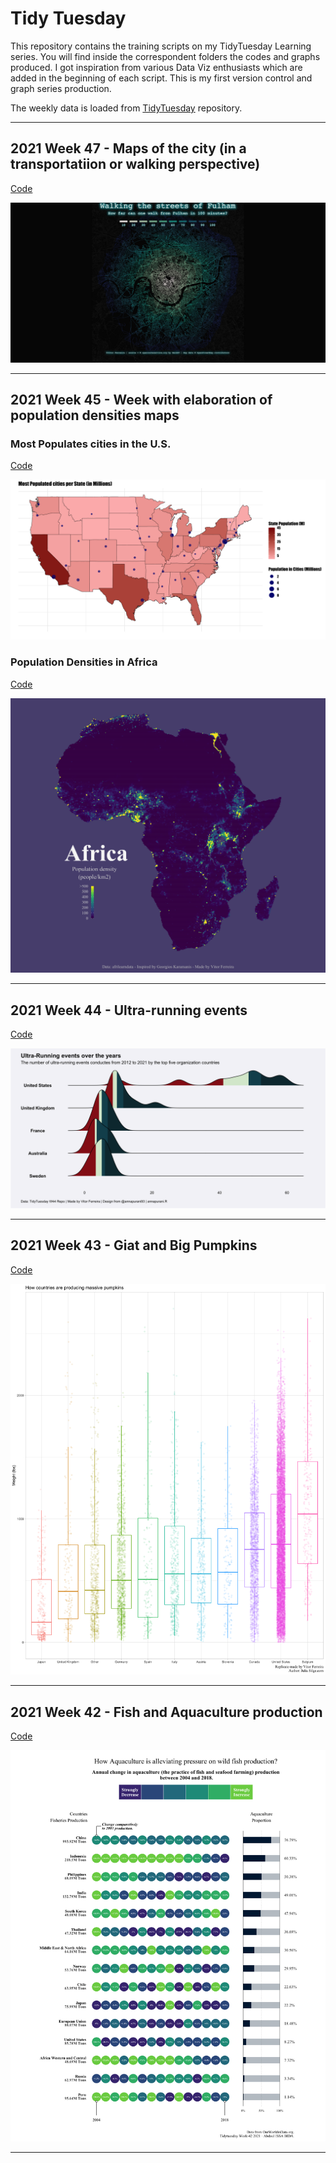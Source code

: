 # Tidy Tuesday

This repository contains the training scripts on my TidyTuesday Learning series. You will find inside the correspondent folders the codes and graphs produced. I got inspiration from various Data Viz enthusiasts which are added in the beginning of each script. This is my first version control and graph series production.

The weekly data is loaded from [TidyTuesday](https://github.com/rfordatascience/tidytuesday) repository. 

---

## 2021 Week 47 - Maps of the city (in a transportatiion or walking perspective)

[Code](https://github.com/ferreirav/TidyTuesday/blob/main/training_folder/2021_w47/2021_w47_map.R)

![alt text](https://github.com/ferreirav/TidyTuesday/blob/main/training_folder/2021_w47/fulham_walking_map.png)

---

## 2021 Week 45 - Week with elaboration of population densities maps

### Most Populates cities in the U.S.

[Code](https://github.com/ferreirav/TidyTuesday/blob/main/training_folder/2021_w45/2021_w45.R)

![alt text](https://github.com/ferreirav/TidyTuesday/blob/main/training_folder/2021_w45/States_most_populated_cities.png)

### Population Densities in Africa

[Code](https://github.com/ferreirav/TidyTuesday/blob/main/training_folder/2021_w45/2021_w45_2.R)

![alt text](https://github.com/ferreirav/TidyTuesday/blob/main/training_folder/2021_w45/africa_densities.png)

---

## 2021 Week 44 - Ultra-running events

[Code](https://github.com/ferreirav/TidyTuesday/blob/main/training_folder/2021_w44/2021_w44_v1.R)

![alt text](https://github.com/ferreirav/TidyTuesday/blob/main/training_folder/2021_w44/race_plot.png)

---

## 2021 Week 43 - Giat and Big Pumpkins

[Code](https://github.com/ferreirav/TidyTuesday/blob/main/training_folder/2021_w43/2021_w43_2.R)

![alt text](https://github.com/ferreirav/TidyTuesday/blob/main/training_folder/2021_w43/2021_w43_2.png)

---

## 2021 Week 42 - Fish and Aquaculture production

[Code](https://github.com/ferreirav/TidyTuesday/blob/main/training_folder/2021_w42/2021_w42.R)

![alt text](https://github.com/ferreirav/TidyTuesday/blob/main/training_folder/2021_w42/2021_w42.png)

---
